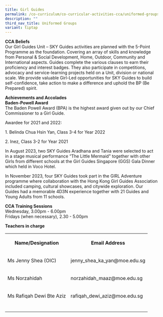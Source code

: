 ```yaml
---
title: Girl Guides
permalink: /co-curriculum/co-curricular-activities-cca/uniformed-groups/girl-guides/
description: ""
third_nav_title: Uniformed Groups
variant: tiptap
---
```

<p><strong>CCA Beliefs</strong><br>Our Girl Guides Unit – SKY Guides activities are planned with the 5-Point Programme as the foundation. Covering an array of skills and knowledge from Personal &amp; Social Development, Home, Outdoor, Community and International aspects. Guides complete the various clauses to earn their proficiency and interest badges. They also participate in competitions, advocacy and service-learning projects held on a Unit, division or national scale. We provide valuable Girl-Led opportunities for SKY Guides to build self-confidence, take action to make a difference and uphold the BP (Be Prepared) spirit.</p><p></p><p><strong>Achievements and Accolades</strong><br><strong>Baden-Powell Award</strong><br>The Baden Powell Award (BPA) is the highest award given out by our Chief Commissioner to a Girl Guide.</p><p>Awardee for 2021 and 2022:</p><p>1. Belinda Chua Hsin Yan, Class 3-4 for Year 2022</p><p>2. Inez, Class 3-2 for Year 2021</p><p>In August 2023, two SKY Guides Aradhana and Tania were selected to act in a stage musical performance “The Little Mermaid" together with other Girls from different schools at the Girl Guides Singapore (GGS) Gala Dinner which held in Voco Hotel.</p><p>In November 2023, four SKY Guides took part in the GIRL Adventure programme where collaboration with the Hong Kong Girl Guides Association included camping, cultural showcases, and citywide exploration. Our Guides had a memorable 4D3N experience together with 21 Guides and Young Adults from 11 schools.</p><p></p><p><strong>CCA Training Sessions</strong><br>Wednesday, 3.00pm - 6.00pm<br>Fridays (when necessary), 2.30 - 5.00pm</p><p></p><p><strong>Teachers in charge</strong></p><table><tbody><tr><th rowspan="1" colspan="1"><p><strong>Name/Designation</strong></p></th><th rowspan="1" colspan="1"><p><strong>Email Address</strong></p></th></tr><tr><td rowspan="1" colspan="1"><p>Ms Jenny Shea (OIC)</p></td><td rowspan="1" colspan="1"><p>jenny_shea_ka_yan@moe.edu.sg</p></td></tr><tr><td rowspan="1" colspan="1"><p>Ms Norzahidah</p></td><td rowspan="1" colspan="1"><p>norzahidah_maaz@moe.edu.sg</p></td></tr><tr><td rowspan="1" colspan="1"><p>Ms Rafiqah Dewi Bte Aziz</p></td><td rowspan="1" colspan="1"><p>rafiqah_dewi_aziz@moe.edu.sg</p></td></tr><tr><td rowspan="1" colspan="1"><p></p></td><td rowspan="1" colspan="1"><p></p></td></tr></tbody></table><p></p>